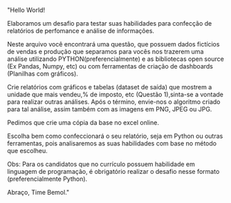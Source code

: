 "Hello World!

Elaboramos um desafio para testar suas habilidades para confecção de relatórios de perfomance e análise de informações. 

Neste arquivo você encontrará uma questão, que possuem dados fictícios de vendas e produção que separamos para vocês nos trazerem uma análise utilizando PYTHON(preferencialmente) e as bibliotecas open source (Ex Pandas, Numpy, etc) ou com ferramentas de criação de dashboards (Planilhas com gráficos).

Crie relatórios com gráficos e tabelas (dataset de saída) que mostrem a unidade que mais vendeu,% de imposto, etc (Questão 1),sinta-se a vontade para realizar outras análises. Após o término, envie-nos o algoritmo criado para tal análise, assim também com as imagens em PNG, JPEG ou JPG. 

Pedimos que crie uma cópia da base no excel online.

Escolha bem como confeccionará o seu relatório, seja em Python ou outras ferramentas, pois analisaremos as suas habilidades com base no método que escolheu.


Obs: Para os candidatos que no currículo possuem habilidade em linguagem de programação, é obrigatório realizar o desafio nesse formato (preferencialmente Python).

Abraço,
Time Bemol."
